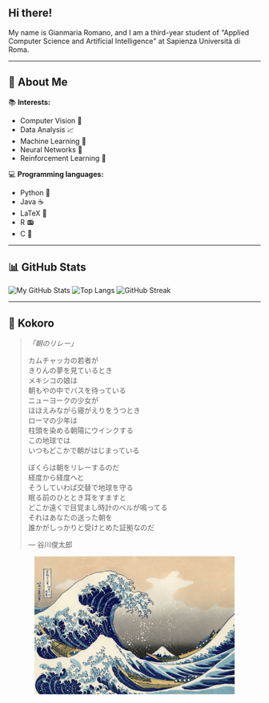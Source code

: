 ## Hi there!

My name is Gianmaria Romano, and I am a third-year student of "Applied Computer Science and Artificial Intelligence" at Sapienza Università di Roma.

---

## 📍 About Me

📚 **Interests:**

- Computer Vision 📸
- Data Analysis 📈
- Machine Learning 🤖
- Neural Networks 🧠
- Reinforcement Learning 🧿

💻 **Programming languages:**

- Python 🐍
- Java ☕
- LaTeX 🟰
- R 📻
- C 💾

---

## 📊 GitHub Stats

![My GitHub Stats](https://github-readme-stats.vercel.app/api?username=GianmariaRomano&show_icons=true&theme=radical&count_private=true)
![Top Langs](https://github-readme-stats.vercel.app/api/top-langs/?username=GianmariaRomano&layout=compact)
![GitHub Streak](https://github-readme-streak-stats.herokuapp.com?user=GianmariaRomano&theme=gruvbox)

---

## 🌊 Kokoro

> *「朝のリレー」*  
>  
> カムチャッカの若者が  
> きりんの夢を見ているとき  
> メキシコの娘は  
> 朝もやの中でバスを待っている  
> ニューヨークの少女が  
> ほほえみながら寝がえりをうつとき  
> ローマの少年は  
> 柱頭を染める朝陽にウインクする  
> この地球では  
> いつもどこかで朝がはじまっている  
>  
> ぼくらは朝をリレーするのだ  
> 経度から経度へと  
> そうしていわば交替で地球を守る  
> 眠る前のひととき耳をすますと  
> どこか遠くで目覚まし時計のベルが鳴ってる  
> それはあなたの送った朝を  
> 誰かがしっかりと受けとめた証拠なのだ  
>  
> — ⾕川俊太郎

<p align="center">
  <img src="./great-wave.jpg" alt="The Great Wave off Kanagawa" width="400"/>
</p>
